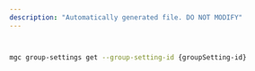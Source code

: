 ```yaml
---
description: "Automatically generated file. DO NOT MODIFY"
---
```


```bash


mgc group-settings get --group-setting-id {groupSetting-id}

```